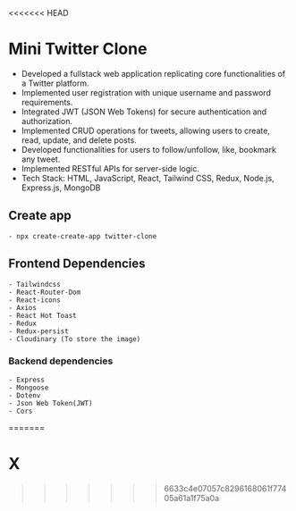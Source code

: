 <<<<<<< HEAD
# Mini Twitter Clone

- Developed a fullstack web application replicating core functionalities of a Twitter platform.
- Implemented user registration with unique username and password requirements.
- Integrated JWT (JSON Web Tokens) for secure authentication and authorization.
- Implemented CRUD operations for tweets, allowing users to create, read, update, and delete posts.
- Developed functionalities for users to follow/unfollow, like, bookmark any tweet.
- Implemented RESTful APIs for server-side logic.
- Tech Stack: HTML, JavaScript, React, Tailwind CSS, Redux, Node.js, Express.js, MongoDB

## Create app

    - npx create-create-app twitter-clone

## Frontend Dependencies

    - Tailwindcss
    - React-Router-Dom
    - React-icons
    - Axios
    - React Hot Toast
    - Redux
    - Redux-persist
    - Cloudinary (To store the image)

### Backend dependencies

    - Express
    - Mongoose
    - Dotenv
    - Json Web Token(JWT)
    - Cors
=======
# X
>>>>>>> 6633c4e07057c8296168061f77405a61a1f75a0a
